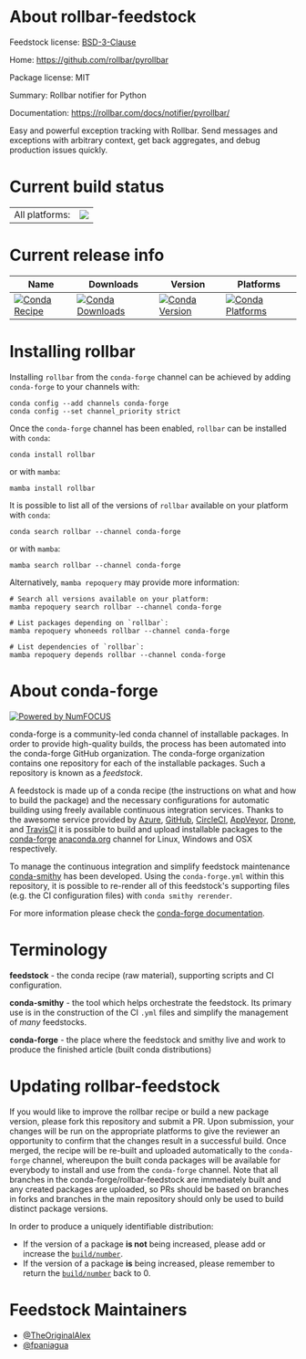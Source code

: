 About rollbar-feedstock
=======================

Feedstock license: [BSD-3-Clause](https://github.com/conda-forge/rollbar-feedstock/blob/main/LICENSE.txt)

Home: https://github.com/rollbar/pyrollbar

Package license: MIT

Summary: Rollbar notifier for Python

Documentation: https://rollbar.com/docs/notifier/pyrollbar/

Easy and powerful exception tracking with Rollbar. Send messages and exceptions with arbitrary context, get back aggregates, and debug production issues quickly.

Current build status
====================


<table><tr><td>All platforms:</td>
    <td>
      <a href="https://dev.azure.com/conda-forge/feedstock-builds/_build/latest?definitionId=4303&branchName=main">
        <img src="https://dev.azure.com/conda-forge/feedstock-builds/_apis/build/status/rollbar-feedstock?branchName=main">
      </a>
    </td>
  </tr>
</table>

Current release info
====================

| Name | Downloads | Version | Platforms |
| --- | --- | --- | --- |
| [![Conda Recipe](https://img.shields.io/badge/recipe-rollbar-green.svg)](https://anaconda.org/conda-forge/rollbar) | [![Conda Downloads](https://img.shields.io/conda/dn/conda-forge/rollbar.svg)](https://anaconda.org/conda-forge/rollbar) | [![Conda Version](https://img.shields.io/conda/vn/conda-forge/rollbar.svg)](https://anaconda.org/conda-forge/rollbar) | [![Conda Platforms](https://img.shields.io/conda/pn/conda-forge/rollbar.svg)](https://anaconda.org/conda-forge/rollbar) |

Installing rollbar
==================

Installing `rollbar` from the `conda-forge` channel can be achieved by adding `conda-forge` to your channels with:

```
conda config --add channels conda-forge
conda config --set channel_priority strict
```

Once the `conda-forge` channel has been enabled, `rollbar` can be installed with `conda`:

```
conda install rollbar
```

or with `mamba`:

```
mamba install rollbar
```

It is possible to list all of the versions of `rollbar` available on your platform with `conda`:

```
conda search rollbar --channel conda-forge
```

or with `mamba`:

```
mamba search rollbar --channel conda-forge
```

Alternatively, `mamba repoquery` may provide more information:

```
# Search all versions available on your platform:
mamba repoquery search rollbar --channel conda-forge

# List packages depending on `rollbar`:
mamba repoquery whoneeds rollbar --channel conda-forge

# List dependencies of `rollbar`:
mamba repoquery depends rollbar --channel conda-forge
```


About conda-forge
=================

[![Powered by
NumFOCUS](https://img.shields.io/badge/powered%20by-NumFOCUS-orange.svg?style=flat&colorA=E1523D&colorB=007D8A)](https://numfocus.org)

conda-forge is a community-led conda channel of installable packages.
In order to provide high-quality builds, the process has been automated into the
conda-forge GitHub organization. The conda-forge organization contains one repository
for each of the installable packages. Such a repository is known as a *feedstock*.

A feedstock is made up of a conda recipe (the instructions on what and how to build
the package) and the necessary configurations for automatic building using freely
available continuous integration services. Thanks to the awesome service provided by
[Azure](https://azure.microsoft.com/en-us/services/devops/), [GitHub](https://github.com/),
[CircleCI](https://circleci.com/), [AppVeyor](https://www.appveyor.com/),
[Drone](https://cloud.drone.io/welcome), and [TravisCI](https://travis-ci.com/)
it is possible to build and upload installable packages to the
[conda-forge](https://anaconda.org/conda-forge) [anaconda.org](https://anaconda.org/)
channel for Linux, Windows and OSX respectively.

To manage the continuous integration and simplify feedstock maintenance
[conda-smithy](https://github.com/conda-forge/conda-smithy) has been developed.
Using the ``conda-forge.yml`` within this repository, it is possible to re-render all of
this feedstock's supporting files (e.g. the CI configuration files) with ``conda smithy rerender``.

For more information please check the [conda-forge documentation](https://conda-forge.org/docs/).

Terminology
===========

**feedstock** - the conda recipe (raw material), supporting scripts and CI configuration.

**conda-smithy** - the tool which helps orchestrate the feedstock.
                   Its primary use is in the construction of the CI ``.yml`` files
                   and simplify the management of *many* feedstocks.

**conda-forge** - the place where the feedstock and smithy live and work to
                  produce the finished article (built conda distributions)


Updating rollbar-feedstock
==========================

If you would like to improve the rollbar recipe or build a new
package version, please fork this repository and submit a PR. Upon submission,
your changes will be run on the appropriate platforms to give the reviewer an
opportunity to confirm that the changes result in a successful build. Once
merged, the recipe will be re-built and uploaded automatically to the
`conda-forge` channel, whereupon the built conda packages will be available for
everybody to install and use from the `conda-forge` channel.
Note that all branches in the conda-forge/rollbar-feedstock are
immediately built and any created packages are uploaded, so PRs should be based
on branches in forks and branches in the main repository should only be used to
build distinct package versions.

In order to produce a uniquely identifiable distribution:
 * If the version of a package **is not** being increased, please add or increase
   the [``build/number``](https://docs.conda.io/projects/conda-build/en/latest/resources/define-metadata.html#build-number-and-string).
 * If the version of a package **is** being increased, please remember to return
   the [``build/number``](https://docs.conda.io/projects/conda-build/en/latest/resources/define-metadata.html#build-number-and-string)
   back to 0.

Feedstock Maintainers
=====================

* [@TheOriginalAlex](https://github.com/TheOriginalAlex/)
* [@fpaniagua](https://github.com/fpaniagua/)

